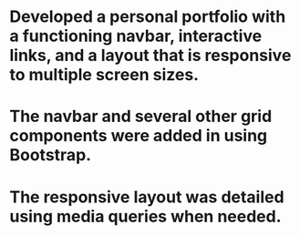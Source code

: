 # Developed a personal portfolio with a functioning navbar, interactive links, and a layout that is responsive to multiple screen sizes.
# The navbar and several other grid components were added in using Bootstrap.
# The responsive layout was detailed using media queries when needed.

